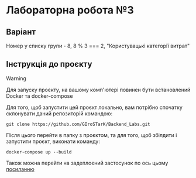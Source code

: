 # Лабораторна робота №3

## Варіант

Номер у списку групи - 8, 8 % 3 === 2, "Користувацькі категорії витрат"

## Інструкція до проєкту

> [!WARNING]
> Для запуску проєкту, на вашому комп'ютері повинен бути встановлений Docker та docker-compose

Для того, щоб запустити цей проєкт локально, вам потрібно спочатку склонувати даний репозиторій командою:

```
git clone https://github.com/GIroSTarK/Backend_Labs.git
```

Після цього перейти в папку з проєктом, та для того, щоб збілдити і запустити проєкт, виконати команду:

```
docker-compose up --build
```

Також можна перейти на задеплоєний застосунок по ось цьому [посиланню](https://lab3-backend-fhj4.onrender.com)
